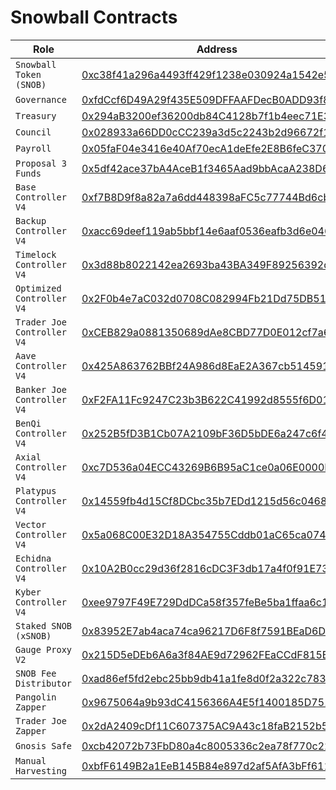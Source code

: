 # Snowball Contracts

| Role                       | Address                                                                                                                                            |
| -------------------------- | -------------------------------------------------------------------------------------------------------------------------------------------------- |
| `Snowball Token (SNOB)`    | [0xc38f41a296a4493ff429f1238e030924a1542e50](https://snowtrace.io/address/0xC38f41A296A4493Ff429F1238e030924A1542e50) |
| `Governance`               | [0xfdCcf6D49A29f435E509DFFAAFDecB0ADD93f8C0](https://snowtrace.io/address/0xfdCcf6D49A29f435E509DFFAAFDecB0ADD93f8C0) |
| `Treasury`                 | [0x294aB3200ef36200db84C4128b7f1b4eec71E38a](https://snowtrace.io/address/0x294aB3200ef36200db84C4128b7f1b4eec71E38a) |
| `Council`                  | [0x028933a66DD0cCC239a3d5c2243b2d96672f11F5](https://snowtrace.io/address/0x028933a66DD0cCC239a3d5c2243b2d96672f11F5) |
| `Payroll`                  | [0x05faF04e3416e40Af70ecA1deEfe2E8B6feC3703](https://snowtrace.io/address/0x05faF04e3416e40Af70ecA1deEfe2E8B6feC3703) |
| `Proposal 3 Funds`         | [0x5df42ace37bA4AceB1f3465Aad9bbAcaA238D652](https://snowtrace.io/address/0x5df42ace37bA4AceB1f3465Aad9bbAcaA238D652) |
| `Base Controller V4`       | [0xf7B8D9f8a82a7a6dd448398aFC5c77744Bd6cb85](https://snowtrace.io/address/0xf7B8D9f8a82a7a6dd448398aFC5c77744Bd6cb85) |
| `Backup Controller V4`     | [0xacc69deef119ab5bbf14e6aaf0536eafb3d6e046](https://snowtrace.io/address/0xacc69deef119ab5bbf14e6aaf0536eafb3d6e046) |
| `Timelock Controller V4`   | [0x3d88b8022142ea2693ba43BA349F89256392d59b](https://snowtrace.io/address/0x3d88b8022142ea2693ba43BA349F89256392d59b) |
| `Optimized Controller V4`  | [0x2F0b4e7aC032d0708C082994Fb21Dd75DB514744](https://snowtrace.io/address/0x2F0b4e7aC032d0708C082994Fb21Dd75DB514744) |
| `Trader Joe Controller V4` | [0xCEB829a0881350689dAe8CBD77D0E012cf7a6a3f](https://snowtrace.io/address/0xCEB829a0881350689dAe8CBD77D0E012cf7a6a3f) |
| `Aave Controller V4`       | [0x425A863762BBf24A986d8EaE2A367cb514591C6F](https://snowtrace.io/address/0x425A863762BBf24A986d8EaE2A367cb514591C6F) |
| `Banker Joe Controller V4` | [0xF2FA11Fc9247C23b3B622C41992d8555f6D01D8f](https://snowtrace.io/address/0xF2FA11Fc9247C23b3B622C41992d8555f6D01D8f) |
| `BenQi Controller V4`      | [0x252B5fD3B1Cb07A2109bF36D5bDE6a247c6f4B59](https://snowtrace.io/address/0x252B5fD3B1Cb07A2109bF36D5bDE6a247c6f4B59) |
| `Axial Controller V4`      | [0xc7D536a04ECC43269B6B95aC1ce0a06E0000D095](https://snowtrace.io/address/0xc7D536a04ECC43269B6B95aC1ce0a06E0000D095) |
| `Platypus Controller V4`   | [0x14559fb4d15Cf8DCbc35b7EDd1215d56c0468202](https://snowtrace.io/address/0x14559fb4d15Cf8DCbc35b7EDd1215d56c0468202) |
| `Vector Controller V4`     | [0x5a068C00E32D18A354755Cddb01aC65ca074Aa06](https://snowtrace.io/address/0x5a068C00E32D18A354755Cddb01aC65ca074Aa06) |
| `Echidna Controller V4`    | [0x10A2B0cc29d36f2816cDC3F3db17a4f0f91E7313](https://snowtrace.io/address/0x10A2B0cc29d36f2816cDC3F3db17a4f0f91E7313) |
| `Kyber Controller V4`      | [0xee9797F49E729DdDCa58f357feBe5ba1ffaa6c1b](https://snowtrace.io/address/0xee9797F49E729DdDCa58f357feBe5ba1ffaa6c1b) |
| `Staked SNOB (xSNOB)`      | [0x83952E7ab4aca74ca96217D6F8f7591BEaD6D64E](https://snowtrace.io/address/0x83952E7ab4aca74ca96217D6F8f7591BEaD6D64E) |
| `Gauge Proxy V2`           | [0x215D5eDEb6A6a3f84AE9d72962FEaCCdF815BF27](https://snowtrace.io/address/0x215D5eDEb6A6a3f84AE9d72962FEaCCdF815BF27) |
| `SNOB Fee Distributor`     | [0xad86ef5fd2ebc25bb9db41a1fe8d0f2a322c7839](https://snowtrace.io/address/0xad86ef5fd2ebc25bb9db41a1fe8d0f2a322c7839) |
| `Pangolin Zapper`          | [0x9675064a9b93dC4156366A4E5f1400185D751375](https://snowtrace.io/address/0x9675064a9b93dC4156366A4E5f1400185D751375) |
| `Trader Joe Zapper`        | [0x2dA2409cDf11C607375AC9A43c18faB2152b5884](https://snowtrace.io/address/0x2dA2409cDf11C607375AC9A43c18faB2152b5884) |
| `Gnosis Safe`              | [0xcb42072b73FbD80a4c8005336c2ea78f770c223B](https://snowtrace.io/address/0xcb42072b73FbD80a4c8005336c2ea78f770c223B) |
| `Manual Harvesting`        | [0xbfF6149B2a1EeB145B84e897d2af5AfA3bFf6119](https://snowtrace.io/address/0xbfF6149B2a1EeB145B84e897d2af5AfA3bFf6119) |
